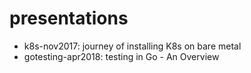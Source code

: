 # presentations

- k8s-nov2017:       journey of installing K8s on bare metal
- gotesting-apr2018: testing in Go - An Overview

